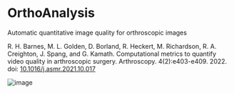 # OrthoAnalysis
Automatic quantitative image quality for orthroscopic images

R. H. Barnes, M. L. Golden, D. Borland, R. Heckert, M. Richardson, R. A. Creighton, J. Spang, and G. Kamath. Computational metrics to quantify video quality in arthroscopic surgery. Arthroscopy. 4(2):e403-e409. 2022. doi: [10.1016/j.asmr.2021.10.017](https://doi.org/10.1016/j.asmr.2021.10.017)

![image](https://user-images.githubusercontent.com/289957/222527617-6ccdfd12-e591-41af-b513-38b77a747aec.png)
